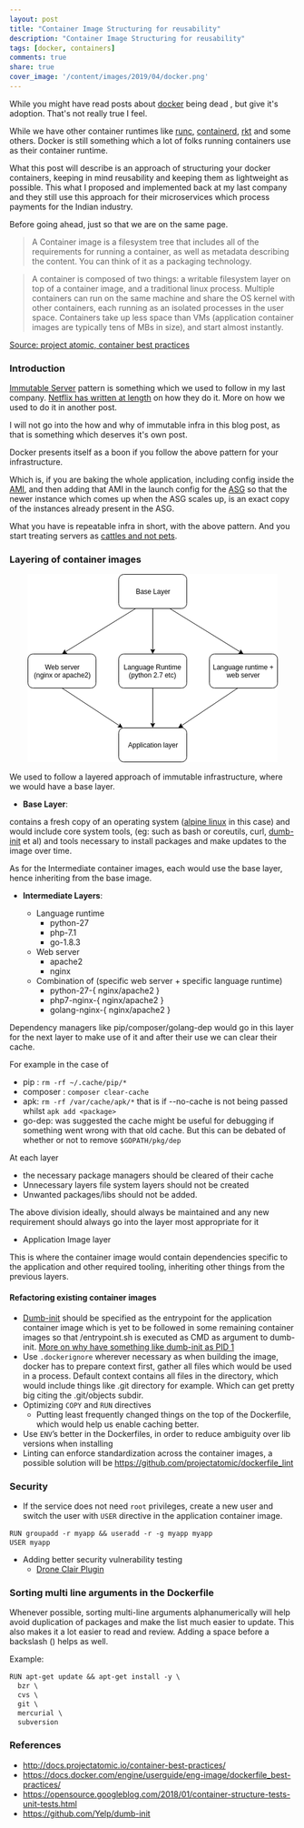 ```yaml
---
layout: post
title: "Container Image Structuring for reusability"
description: "Container Image Structuring for reusability"
tags: [docker, containers]
comments: true
share: true
cover_image: '/content/images/2019/04/docker.png'
---
```


While you might have read posts about [docker](https://news.ycombinator.com/item?id=16036268) being dead
, but give it's adoption. That's not really true I feel.

While we have other container runtimes like [runc](https://github.com/opencontainers/runc), 
[containerd](https://blog.docker.com/2017/08/what-is-containerd-runtime/), 
[rkt](https://coreos.com/rkt/) and some others. Docker is still something which a lot of 
folks running containers use as their container runtime. 

What this post will describe is an approach of structuring your docker containers, keeping in mind reusability and keeping them as lightweight as possible. This what I proposed and implemented back at my last company and they still use this approach for their microservices which process payments for the Indian industry.

Before going ahead, just so that we are on the same page.

> A Container image is a filesystem tree that includes all of the requirements for running a container, 
as well as metadata describing the content. You can think of it as a packaging technology.

> A container is composed of two things: a writable filesystem layer on top of a container image, 
and a traditional linux process. Multiple containers can run on the same machine and share the OS 
kernel with other containers, each running as an isolated processes in the user space. Containers
take up less space than VMs (application container images are typically tens of MBs in size), and
start almost instantly.

[Source: project atomic, container best practices](https://web.archive.org/web/20180128191607/http://docs.projectatomic.io/container-best-practices/)

### Introduction

[Immutable Server](http://martinfowler.com/bliki/ImmutableServer.html) pattern is something which 
we used to follow in my last company. [Netflix has written at length](https://medium.com/netflix-techblog/how-we-build-code-at-netflix-c5d9bd727f15)
on how they do it. More on how we used to do it in another post.

I will not go into the how and why of immutable infra in this blog post, as that is something which 
deserves it's own post.

Docker presents itself as a boon if you follow the above pattern for your infrastructure.

Which is, if you are baking the whole application, including config inside the [AMI](https://docs.aws.amazon.com/AWSEC2/latest/UserGuide/AMIs.html), 
and then adding that AMI in the launch config for the [ASG](https://docs.aws.amazon.com/autoscaling/ec2/userguide/AutoScalingGroup.html)
so that the newer instance which comes up when the ASG scales up, is an exact copy of the instances
already present in the ASG. 

What you have is repeatable infra in short, with the above pattern. And you start treating servers as 
[cattles and not pets](https://news.ycombinator.com/item?id=7311704).


### Layering of container images

<center><img src="/content/images/2019/04/container-image-layering.png"></center>

We used to follow a layered approach of immutable infrastructure, where we would have a base layer.

- **Base Layer**: 

contains a fresh copy of an operating system ([alpine linux](https://alpinelinux.org/) in this case) 
and would include core system tools, (eg: such as bash or coreutils, curl, [dumb-init](https://github.com/Yelp/dumb-init) et al) 
and tools necessary to install packages and make updates to the image over time. 

As for the Intermediate container images, each would use the base layer, hence inheriting from the 
base image.

- **Intermediate Layers**:

  - Language runtime
    - python-27
    - php-7.1
    - go-1.8.3
  - Web server
    - apache2
    - nginx
  - Combination of (specific web server + specific language runtime)
    - python-27-{ nginx/apache2 } 
    - php7-nginx-{ nginx/apache2 }
    - golang-nginx-{ nginx/apache2 }

Dependency managers like pip/composer/golang-dep would go in this layer for the next layer
to make use of it and after their use we can clear their cache.

For example in the case of
- pip : `rm -rf ~/.cache/pip/*`
- composer : `composer clear-cache`
- apk: `rm -rf /var/cache/apk/*` that is if --no-cache is not being passed whilst `apk add <package>`
- go-dep: was suggested the cache might be useful for debugging if something went wrong with that 
old cache. But this can be debated of whether or not to remove `$GOPATH/pkg/dep`

At each layer

- the necessary package managers should be cleared of their cache
- Unnecessary layers file system layers should not be created
- Unwanted packages/libs should not be added.

The above division ideally, should always be maintained and any new requirement should 
always go into the layer most appropriate for it

- Application Image layer

This is where the container image would contain dependencies specific to the application and other 
required tooling, inheriting other things from the previous layers.

#### Refactoring existing container images

- [Dumb-init](https://engineeringblog.yelp.com/2016/01/dumb-init-an-init-for-docker.html) 
should be specified as the entrypoint for the application container image which is yet
to be followed in some remaining container images so that /entrypoint.sh is executed as 
CMD as argument to dumb-init. [More on why have something like dumb-init as PID 1](https://news.ycombinator.com/item?id=11802993)
- Use `.dockerignore` wherever necessary as when building the image, docker has to prepare 
context first, gather all files which would be used in a process. Default context contains 
all files in the directory, which would include things like .git directory for example. Which 
can get pretty big citing the .git/objects subdir.
- Optimizing `COPY` and `RUN` directives
    - Putting least frequently changed things on the top of the Dockerfile, which would 
    help us enable caching better. 
- Use `ENV`’s better in the Dockerfiles, in order to reduce ambiguity over lib versions when
installing
- Linting can enforce standardization across the container images, a possible solution will be https://github.com/projectatomic/dockerfile_lint

### Security

- If the service does not need `root` privileges, create a new user and switch the user with `USER` 
directive in the application container image.

```
RUN groupadd -r myapp && useradd -r -g myapp myapp
USER myapp
```

- Adding better security vulnerability testing
    - [Drone Clair Plugin](https://github.com/jmccann/drone-clair)


### Sorting multi line arguments in the Dockerfile

Whenever possible, sorting multi-line arguments alphanumerically will 
help avoid duplication of packages and make the list much easier to update. This also makes it 
a lot easier to read and review. Adding a space before a backslash (\) helps as well.

Example: 

```
RUN apt-get update && apt-get install -y \
  bzr \
  cvs \
  git \
  mercurial \
  subversion
```

### References

- http://docs.projectatomic.io/container-best-practices/
- https://docs.docker.com/engine/userguide/eng-image/dockerfile_best-practices/
- https://opensource.googleblog.com/2018/01/container-structure-tests-unit-tests.html
- https://github.com/Yelp/dumb-init